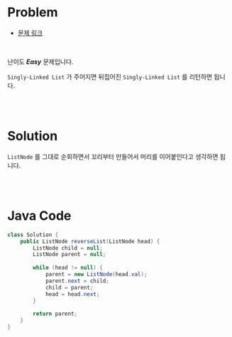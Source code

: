 # Problem

- [문제 링크](https://leetcode.com/problems/reverse-linked-list/)

<br>

난이도 *__Easy__* 문제입니다.

`Singly-Linked List` 가 주어지면 뒤집어진 `Singly-Linked List` 를 리턴하면 됩니다.

<br><br>

# Solution

`ListNode` 를 그대로 순회하면서 꼬리부터 만들어서 머리를 이어붙인다고 생각하면 됩니다.

<br><br>

# Java Code

```java
class Solution {
    public ListNode reverseList(ListNode head) {
        ListNode child = null;
        ListNode parent = null;
        
        while (head != null) {
            parent = new ListNode(head.val);
            parent.next = child;
            child = parent;
            head = head.next;
        }
        
        return parent;
    }
}
```